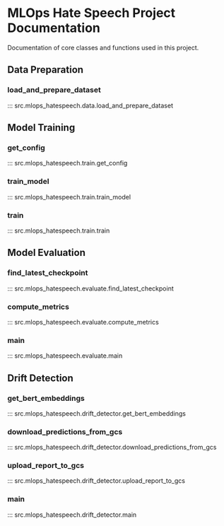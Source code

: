 # MLOps Hate Speech Project Documentation
Documentation of core classes and functions used in this project.

## Data Preparation

### load_and_prepare_dataset
::: src.mlops_hatespeech.data.load_and_prepare_dataset

## Model Training
### get_config
::: src.mlops_hatespeech.train.get_config
### train_model
::: src.mlops_hatespeech.train.train_model
### train
::: src.mlops_hatespeech.train.train

## Model Evaluation
### find_latest_checkpoint
::: src.mlops_hatespeech.evaluate.find_latest_checkpoint
### compute_metrics
::: src.mlops_hatespeech.evaluate.compute_metrics
### main
::: src.mlops_hatespeech.evaluate.main


## Drift Detection
### get_bert_embeddings
::: src.mlops_hatespeech.drift_detector.get_bert_embeddings
### download_predictions_from_gcs
::: src.mlops_hatespeech.drift_detector.download_predictions_from_gcs
### upload_report_to_gcs
::: src.mlops_hatespeech.drift_detector.upload_report_to_gcs
### main
::: src.mlops_hatespeech.drift_detector.main
